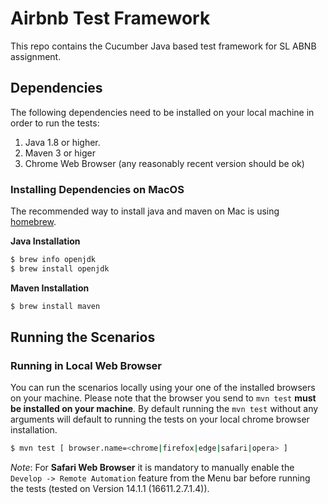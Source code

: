 # Airbnb Test Framework
This repo contains the Cucumber Java based test framework for SL ABNB assignment.


## Dependencies

The following dependencies need to be installed on your local machine in order to run the tests:
  1. Java 1.8 or higher.
  2. Maven 3 or higer
  3. Chrome Web Browser (any reasonably recent version should be ok)

  ### Installing Dependencies on MacOS
The recommended way to install java and maven on Mac is using [homebrew](https://brew.sh/).
  
**Java Installation**
  ```bash
  $ brew info openjdk
  $ brew install openjdk

  ```
**Maven Installation**
```bash
$ brew install maven
```

## Running the Scenarios
### **Running in Local Web Browser**
You can run the scenarios locally using your one of the installed browsers on your machine. Please note that the browser you send to `mvn test` **must be installed on your machine**. By default running the `mvn test` without any arguments will default to running the tests on your local chrome browser installation.

``` bash
$ mvn test [ browser.name=<chrome|firefox|edge|safari|opera> ]
```

*Note*: For **Safari Web Browser** it is mandatory to manually enable the `Develop -> Remote Automation`  feature from the Menu bar before running the tests
(tested on Version 14.1.1 (16611.2.7.1.4)).

